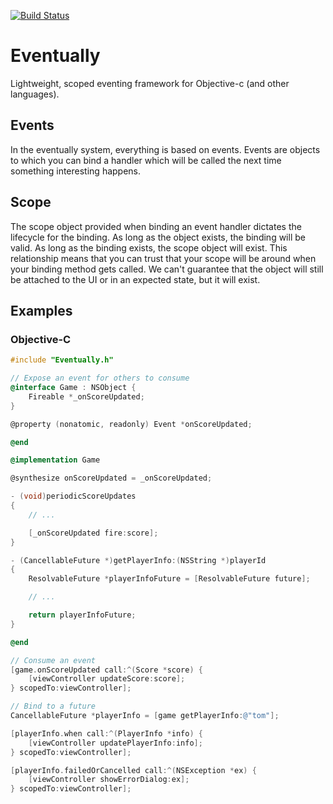 [![Build Status](https://travis-ci.org/mproberts/eventually.svg)](https://travis-ci.org/mproberts/eventually)

# Eventually

Lightweight, scoped eventing framework for Objective-c (and other languages).

## Events

In the eventually system, everything is based on events. Events are objects to which you can
bind a handler which will be called the next time something interesting happens.

## Scope

The scope object provided when binding an event handler dictates the lifecycle for the 
binding. As long as the object exists, the binding will be valid. As long as the binding 
exists, the scope object will exist. This relationship means that you can trust that your 
scope will be around when your binding method gets called. We can't guarantee that the object
will still be attached to the UI or in an expected state, but it will exist.

## Examples

### Objective-C

```objective-c
#include "Eventually.h"

// Expose an event for others to consume
@interface Game : NSObject {
    Fireable *_onScoreUpdated;
}

@property (nonatomic, readonly) Event *onScoreUpdated;

@end

@implementation Game

@synthesize onScoreUpdated = _onScoreUpdated;

- (void)periodicScoreUpdates
{
    // ...

    [_onScoreUpdated fire:score];
}

- (CancellableFuture *)getPlayerInfo:(NSString *)playerId
{
    ResolvableFuture *playerInfoFuture = [ResolvableFuture future];

    // ...

    return playerInfoFuture;
}

@end

// Consume an event
[game.onScoreUpdated call:^(Score *score) {
    [viewController updateScore:score];
} scopedTo:viewController];

// Bind to a future
CancellableFuture *playerInfo = [game getPlayerInfo:@"tom"];

[playerInfo.when call:^(PlayerInfo *info) {
    [viewController updatePlayerInfo:info];
} scopedTo:viewController];

[playerInfo.failedOrCancelled call:^(NSException *ex) {
    [viewController showErrorDialog:ex];
} scopedTo:viewController];

```
